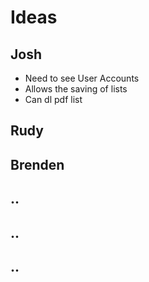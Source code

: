 # Ideas

## Josh
- Need to see User Accounts
- Allows the saving of lists
- Can dl pdf list

## Rudy


## Brenden


## ..


## ..


## ..
